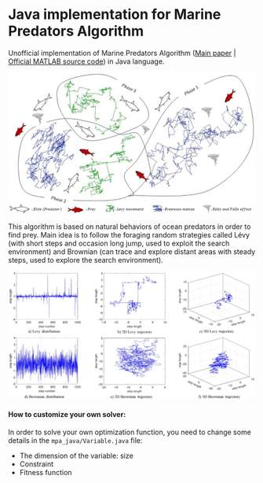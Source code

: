 # Java implementation for Marine Predators Algorithm 

Unofficial implementation of Marine Predators Algorithm ([Main paper](https://www.sciencedirect.com/science/article/abs/pii/S0957417420302025) | [Official MATLAB source code](https://github.com/afshinfaramarzi/Marine-Predators-Algorithm)) in Java language.

![MPA Algorithm](mpa.jpg "MPA Algorithm")

This algorithm is based on natural behaviors of ocean predators in order to find prey. Main idea is to follow the foraging random strategies called Lévy (with short steps and occasion long jump, used to exploit the search environment) and Brownian (can trace and explore distant areas with steady steps, used to explore the search environment).

![Lévy and Brownian distribution comparison](brown_levy.jpg "Lévy and Brownian distribution comparison")

#### How to customize your own solver: 
In order to solve your own optimization function, you need to change some details in the `mpa_java/Variable.java` file:
* The dimension of the variable: size
* Constraint 
* Fitness function